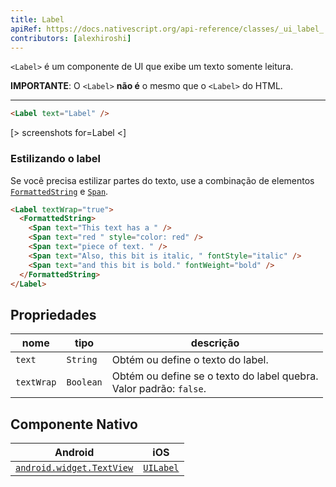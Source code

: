 ```yaml
---
title: Label
apiRef: https://docs.nativescript.org/api-reference/classes/_ui_label_.label
contributors: [alexhiroshi]
---
```


`<Label>` é um componente de UI que exibe um texto somente leitura.

**IMPORTANTE**: O `<Label>` **não é** o mesmo que o `<Label>` do HTML.

---

```html
<Label text="Label" />
```

[> screenshots for=Label <]

### Estilizando o label

Se você precisa estilizar partes do texto, use a combinação de elementos [`FormattedString`](https://docs.nativescript.org/angular/ui/ng-ui-widgets/formatted-string) e [`Span`](https://docs.nativescript.org/api-reference/classes/_text_span_.span).

```html
<Label textWrap="true">
  <FormattedString>
    <Span text="This text has a " />
    <Span text="red " style="color: red" />
    <Span text="piece of text. " />
    <Span text="Also, this bit is italic, " fontStyle="italic" />
    <Span text="and this bit is bold." fontWeight="bold" />
  </FormattedString>
</Label>
```

## Propriedades

| nome | tipo | descrição |
|------|------|-------------|
| `text` | `String` | Obtém ou define o texto do label.
| `textWrap` | `Boolean` | Obtém ou define se o texto do label quebra.<br/>Valor padrão: `false`.

## Componente Nativo

| Android | iOS |
|---------|-----|
| [`android.widget.TextView`](https://developer.android.com/reference/android/widget/TextView.html) | [`UILabel`](https://developer.apple.com/documentation/uikit/uilabel)